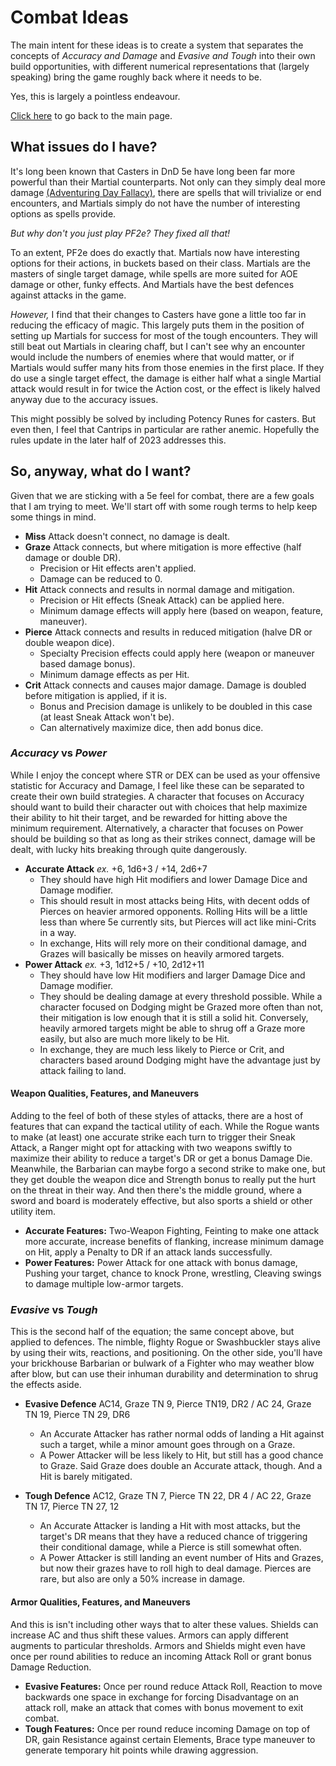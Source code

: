 # Combat Ideas
The main intent for these ideas is to create a system that separates the concepts of *Accuracy and Damage* and *Evasive and Tough* into their own build opportunities, with different numerical representations that (largely speaking) bring the game roughly back where it needs to be.

Yes, this is largely a pointless endeavour.

[Click here](https://andrew-heath.github.io/) to go back to the main page.

## What issues do I have?
It's long been known that Casters in DnD 5e have long been far more powerful than their Martial counterparts. Not only can they simply deal more damage [(Adventuring Day Fallacy)][advDayFal], there are spells that will trivialize or end encounters, and Martials simply do not have the number of interesting options as spells provide.

*But why don't you just play PF2e? They fixed all that!*

To an extent, PF2e does do exactly that. Martials now have interesting options for their actions, in buckets based on their class. Martials are the masters of single target damage, while spells are more suited for AOE damage or other, funky effects. And Martials have the best defences against attacks in the game.

*However,* I find that their changes to Casters have gone a little too far in reducing the efficacy of magic. This largely puts them in the position of setting up Martials for success for most of the tough encounters. They will still beat out Martials in clearing chaff, but I can't see why an encounter would include the numbers of enemies where that would matter, or if Martials would suffer many hits from those enemies in the first place. If they do use a single target effect, the damage is either half what a single Martial attack would result in for twice the Action cost, or the effect is likely halved anyway due to the accuracy issues.

This might possibly be solved by including Potency Runes for casters. But even then, I feel that Cantrips in particular are rather anemic. Hopefully the rules update in the later half of 2023 addresses this.

## So, anyway, what do I want?
Given that we are sticking with a 5e feel for combat, there are a few goals that I am trying to meet. We'll start off with some rough terms to help keep some things in mind.

 - **Miss** Attack doesn't connect, no damage is dealt.
 - **Graze** Attack connects, but where mitigation is more effective (half damage or double DR).
	 - Precision or Hit effects aren't applied.
	- Damage can be reduced to 0.
 - **Hit** Attack connects and results in normal damage and mitigation.
	 - Precision or Hit effects (Sneak Attack) can be applied here.
	 - Minimum damage effects will apply here (based on weapon, feature, maneuver).
 - **Pierce** Attack connects and results in reduced mitigation (halve DR or double weapon dice).
	 - Specialty Precision effects could apply here (weapon or maneuver based damage bonus).
	 - Minimum damage effects as per Hit.
 - **Crit** Attack connects and causes major damage. Damage is doubled before mitigation is applied, if it is.
	 - Bonus and Precision damage is unlikely to be doubled in this case (at least Sneak Attack won't be).
	 - Can alternatively maximize dice, then add bonus dice.

### *Accuracy* vs *Power*
While I enjoy the concept where STR or DEX can be used as your offensive statistic for Accuracy and Damage, I feel like these can be separated to create their own build strategies. A character that focuses on Accuracy should want to build their character out with choices that help maximize their ability to hit their target, and be rewarded for hitting above the minimum requirement. Alternatively, a character that focuses on Power should be building so that as long as their strikes connect, damage will be dealt, with lucky hits breaking through quite dangerously.

 - **Accurate Attack** *ex.* +6, 1d6+3 / +14, 2d6+7
	 - They should have high Hit modifiers and lower Damage Dice and Damage modifier.
	 - This should result in most attacks being Hits, with decent odds of Pierces on heavier armored opponents.
	 Rolling Hits will be a little less than where 5e currently sits, but Pierces will act like mini-Crits in a way.
	- In exchange, Hits will rely more on their conditional damage, and Grazes will basically be misses on heavily armored targets.
 - **Power Attack** *ex.* +3, 1d12+5 / +10, 2d12+11
	 - They should have low Hit modifiers and larger Damage Dice and Damage modifier.
	 - They should be dealing damage at every threshold possible. While a character focused on Dodging might be Grazed more often than not, their mitigation is low enough that it is still a solid hit. Conversely, heavily armored targets might be able to shrug off a Graze more easily, but also are much more likely to be Hit.
	 - In exchange, they are much less likely to Pierce or Crit, and characters based around Dodging might have the advantage just by attack failing to land.

#### Weapon Qualities, Features, and Maneuvers

Adding to the feel of both of these styles of attacks, there are a host of features that can expand the tactical utility of each. While the Rogue wants to make (at least) one accurate strike each turn to trigger their Sneak Attack, a Ranger might opt for attacking with two weapons swiftly to maximize their ability to reduce a target's DR or get a bonus Damage Die. Meanwhile, the Barbarian can maybe forgo a second strike to make one, but they get double the weapon dice and Strength bonus to really put the hurt on  the threat in their way. And then there's the middle ground, where a sword and board is moderately effective, but also sports a shield or other utility item.

 - **Accurate Features:** Two-Weapon Fighting, Feinting to make one attack more accurate, increase benefits of flanking, increase minimum damage on Hit, apply a Penalty to DR if an attack lands successfully.
 - **Power Features:** Power Attack for one attack with bonus damage, Pushing your target, chance to knock Prone, wrestling, Cleaving swings to damage multiple low-armor targets.

### *Evasive* vs *Tough*

This is the second half of the equation; the same concept above, but applied to defences. The nimble, flighty Rogue or Swashbuckler stays alive by using their wits, reactions, and positioning. On the other side, you'll have your brickhouse Barbarian or bulwark of a Fighter who may weather blow after blow, but can use their inhuman durability and determination to shrug the effects aside.

- **Evasive Defence** AC14, Graze TN 9, Pierce TN19, DR2 / AC 24, Graze TN 19, Pierce TN 29, DR6
  - An Accurate Attacker has rather normal odds of landing a Hit against such a target, while a minor amount goes through on a Graze.
  - A Power Attacker will be less likely to Hit, but still has a good chance to Graze. Said Graze does double an Accurate attack, though. And a Hit is barely mitigated.

- **Tough Defence** AC12, Graze TN 7, Pierce TN 22, DR 4 / AC 22, Graze TN 17, Pierce TN 27, 12
	- An Accurate Attacker is landing a Hit with most attacks, but the target's DR means that they have a reduced chance of triggering their conditional damage, while a Pierce is still somewhat often.
	- A Power Attacker is still landing an event number of Hits and Grazes, but now their grazes have to roll high to deal damage. Pierces are rare, but also are only a 50% increase in damage.

#### Armor Qualities, Features, and Maneuvers

And this is isn't including other ways that to alter these values. Shields can increase AC and thus shift these values. Armors can apply different augments to particular thresholds. Armors and Shields might even have once per round abilities to reduce an incoming Attack Roll or grant bonus Damage Reduction.

 - **Evasive Features:** Once per round reduce Attack Roll, Reaction to move backwards one space in exchange for forcing Disadvantage on an attack roll, make an attack that comes with bonus movement to exit combat.
 - **Tough Features:** Once per round reduce incoming Damage on top of DR, gain Resistance against certain Elements, Brace type maneuver to generate temporary hit points while drawing aggression.

[advDayFal]: ## "There are never a reasonable number of combats in a given adventuring day where characters will run out of their resources to make Martials outpace Casters."
